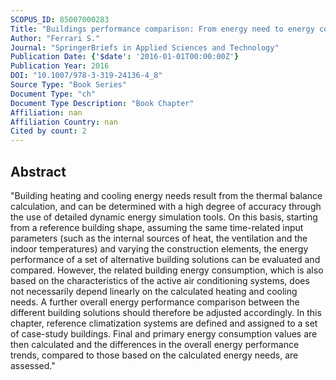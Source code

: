 ```yaml
---
SCOPUS_ID: 85007000283
Title: "Buildings performance comparison: From energy need to energy consumption"
Author: "Ferrari S."
Journal: "SpringerBriefs in Applied Sciences and Technology"
Publication Date: {'$date': '2016-01-01T00:00:00Z'}
Publication Year: 2016
DOI: "10.1007/978-3-319-24136-4_8"
Source Type: "Book Series"
Document Type: "ch"
Document Type Description: "Book Chapter"
Affiliation: nan
Affiliation Country: nan
Cited by count: 2
---
```


## Abstract
"Building heating and cooling energy needs result from the thermal balance calculation, and can be determined with a high degree of accuracy through the use of detailed dynamic energy simulation tools. On this basis, starting from a reference building shape, assuming the same time-related input parameters (such as the internal sources of heat, the ventilation and the indoor temperatures) and varying the construction elements, the energy performance of a set of alternative building solutions can be evaluated and compared. However, the related building energy consumption, which is also based on the characteristics of the active air conditioning systems, does not necessarily depend linearly on the calculated heating and cooling needs. A further overall energy performance comparison between the different building solutions should therefore be adjusted accordingly. In this chapter, reference climatization systems are defined and assigned to a set of case-study buildings. Final and primary energy consumption values are then calculated and the differences in the overall energy performance trends, compared to those based on the calculated energy needs, are assessed."
